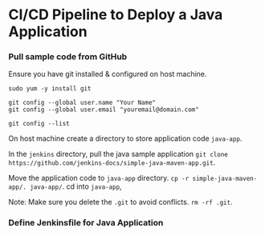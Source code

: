 # CI/CD Pipeline to Deploy a Java Application

### Pull sample code from GitHub
Ensure you have git installed & configured on host machine.

```
sudo yum -y install git

git config --global user.name "Your Name"
git config --global user.email "youremail@domain.com"

git config --list
```
On host machine create a directory to store application code `java-app`.

In the `jenkins` directory, pull the java sample application `git clone https://github.com/jenkins-docs/simple-java-maven-app.git`.

Move the application code to `java-app` directory. `cp -r simple-java-maven-app/. java-app/`. cd into `java-app`,

Note: Make sure you delete the `.git` to avoid conflicts. `rm -rf .git`.

### Define Jenkinsfile for Java Application




